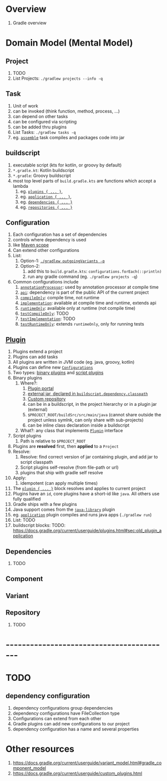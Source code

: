# Overview
1. Gradle overview


# Domain Model (Mental Model)

## Project
1. TODO
1. List Projects: `./gradlew projects --info -q` 


## Task
1. Unit of work
1. can be invoked (think function, method, process, ...)
1. can depend on other tasks
1. can be configured via scripting 
1. can be added thru plugins 
1. List Tasks: `./gradlew tasks -q`
1. eg. [`assemble`](TODO) task compiles and packages code into jar


## buildscript
1. executable script (kts for kotlin, or groovy by default)
1. `*.gradle.kt`: Kotlin buildscript  
1. `*.gradle`: Groovy buildscript  
1. most top level parts of `build.gradle.kts` are functions which accept a lambda
    1. eg. [`plugins { ... }`](TODO), 
    1. eg. [`application { ... }`](TODO),
    1. eg. [`dependencies { ... }`](TODO)
    1. eg. [`repositories { ... }`](TODO)


## Configuration
1. Each configuration has a set of dependencies
1. controls where dependency is used
1. like [Maven scope](TODO)
1. Can extend other configurations
1. List:
    1. Option-1: [`./gradlew outgoingVariants -q`](https://docs.gradle.org/current/userguide/variant_model.html)        
    1. Option-2:
        1. add this to `build.gradle.kts`: `configurations.forEach(::println)`
        1. run any gradle command (eg. `./gradlew projects -q`)
1. Common configurations include
    1. [`annotationProcessor`](TODO): used by annotation processor at compile time 
    1. [`api`](TODO): dependency is part of the public API of the current project
    1. [`compileOnly`](TODO): compile time, not runtime
    1. [`implementation`](TODO): available at compile time and runtime, extends api
    1. [`runtimeOnly`](TODO): available only at runtime (not compile time)
    1. [`testCompileOnly`](TODO): TODO
    1. [`testImplementation`](TODO): TODO
    1. [`testRuntimeOnly`](TODO):  extends `runtimeOnly`, only for running tests


## [Plugin](https://docs.gradle.org/current/userguide/plugins.html)
1. Plugins extend a project
1. Plugins can add tasks
1. All plugins are written in JVM code (eg. java, groovy, kotlin)
1. Plugins can define new [`Configurations`](TODO)
1. Two types: [binary plugins](https://docs.gradle.org/current/userguide/plugins.html#sec:binary_plugins) and [script plugins](https://docs.gradle.org/current/userguide/plugins.html#sec:script_plugins)
1. Binary plugins 
    1. Where?:         
        1. [Plugin portal](https://plugins.gradle.org/)
        1. [external jar, declared in `buildscript.dependency.classpath`](https://docs.gradle.org/current/userguide/plugins.html#sec:applying_plugins_buildscript)
        1. [Custom repository](https://docs.gradle.org/current/userguide/plugins.html#sec:custom_plugin_repositories)        
        1. can be in a buildscript, in the project hierarchy or in a plugin jar (external)
        1. `$PROJECT_ROOT/buildSrc/src/main/java` (cannot share outside the project unless symlnk, can only share with sub-projects)
        1. can be inline class declaration inside a buildscript
    1. What?: any class that implements [`Plugin`](https://docs.gradle.org/current/javadoc/org/gradle/api/Plugin.html) interface
1. Script plugins
    1. Path is relative to `$PROJECT_ROOT`
1. Plugins are **resolved** first, then **applied** to a `Project`
1. Resolve:
    1. Resolve: find correct version of jar containing plugin, and add jar to script classpath
    1. Script plugins self-resolve (from file-path or url)
    1. plugins that ship with gradle self resolve
1. Apply:  
    1. idempotent (can apply multiple times)
1. The [`plugin { ... }`](https://docs.gradle.org/current/userguide/plugins.html#sec:plugins_block) block resolves and applies to current project 
1. Plugins have an `id`, core plugins have a short-id like `java`.  All others use fully qualified 
1. Gradle ships with a few plugins
1. Java support comes from the [`java-library`](TODO) plugin
1. eg. [`application`](TODO) plugin compiles and runs java apps (`./gradlew run`)
1. List: TODO
1. buildscript blocks: TODO: https://docs.gradle.org/current/userguide/plugins.html#sec:old_plugin_application


## Dependencies
1. TODO


## Component

## Variant



## Repository
1. TODO


# -----------------------------------------
# TODO


## dependency configuration
1. dependency configurations group dependencies
1. dependency configurations have FileCollection type
1. Configurations can extend from each other
1. Gradle plugins can add new configurations to our project
1. dependency configuration has a name and several properties



# Other resources
1. https://docs.gradle.org/current/userguide/variant_model.html#gradle_component_model
1. https://docs.gradle.org/current/userguide/custom_plugins.html
